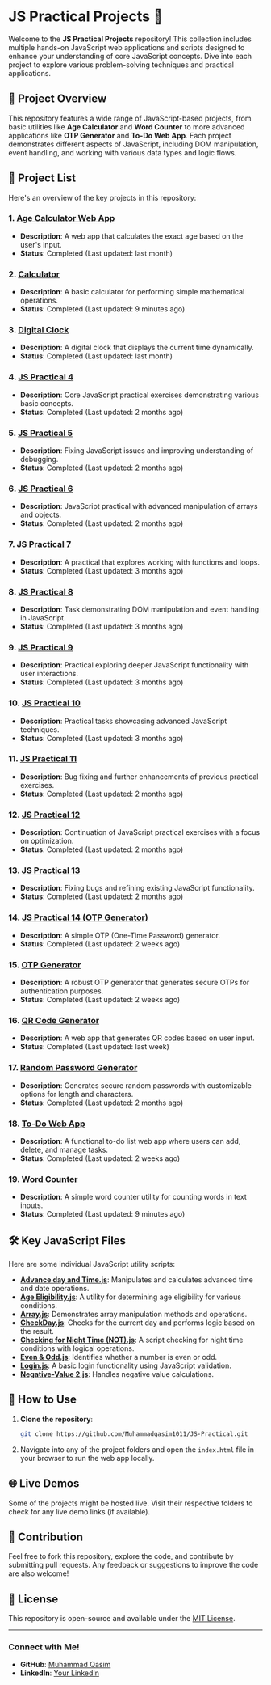 # JS Practical Projects 🚀

Welcome to the **JS Practical Projects** repository! This collection includes multiple hands-on JavaScript web applications and scripts designed to enhance your understanding of core JavaScript concepts. Dive into each project to explore various problem-solving techniques and practical applications.

## 🌟 Project Overview

This repository features a wide range of JavaScript-based projects, from basic utilities like **Age Calculator** and **Word Counter** to more advanced applications like **OTP Generator** and **To-Do Web App**. Each project demonstrates different aspects of JavaScript, including DOM manipulation, event handling, and working with various data types and logic flows.

## 📁 Project List

Here's an overview of the key projects in this repository:

### 1. **[Age Calculator Web App](./Age-Calculator-webApp/)**
   - **Description**: A web app that calculates the exact age based on the user's input.
   - **Status**: Completed (Last updated: last month)

### 2. **[Calculator](./Calculator/)**
   - **Description**: A basic calculator for performing simple mathematical operations.
   - **Status**: Completed (Last updated: 9 minutes ago)

### 3. **[Digital Clock](./Digital-Clock/)**
   - **Description**: A digital clock that displays the current time dynamically.
   - **Status**: Completed (Last updated: last month)

### 4. **[JS Practical 4](./JS-Practical-4/)**
   - **Description**: Core JavaScript practical exercises demonstrating various basic concepts.
   - **Status**: Completed (Last updated: 2 months ago)

### 5. **[JS Practical 5](./JS-Practical-5/)**
   - **Description**: Fixing JavaScript issues and improving understanding of debugging.
   - **Status**: Completed (Last updated: 2 months ago)

### 6. **[JS Practical 6](./JS-Practical-6/)**
   - **Description**: JavaScript practical with advanced manipulation of arrays and objects.
   - **Status**: Completed (Last updated: 2 months ago)

### 7. **[JS Practical 7](./JS-Practical-7/)**
   - **Description**: A practical that explores working with functions and loops.
   - **Status**: Completed (Last updated: 3 months ago)

### 8. **[JS Practical 8](./JS-Practical-8/)**
   - **Description**: Task demonstrating DOM manipulation and event handling in JavaScript.
   - **Status**: Completed (Last updated: 3 months ago)

### 9. **[JS Practical 9](./JS-Practical-9/)**
   - **Description**: Practical exploring deeper JavaScript functionality with user interactions.
   - **Status**: Completed (Last updated: 3 months ago)

### 10. **[JS Practical 10](./JS-Practical-10/)**
   - **Description**: Practical tasks showcasing advanced JavaScript techniques.
   - **Status**: Completed (Last updated: 3 months ago)

### 11. **[JS Practical 11](./JS-Practical-11/)**
   - **Description**: Bug fixing and further enhancements of previous practical exercises.
   - **Status**: Completed (Last updated: 2 months ago)

### 12. **[JS Practical 12](./JS-Practical-12/)**
   - **Description**: Continuation of JavaScript practical exercises with a focus on optimization.
   - **Status**: Completed (Last updated: 2 months ago)

### 13. **[JS Practical 13](./JS-Practical-13/)**
   - **Description**: Fixing bugs and refining existing JavaScript functionality.
   - **Status**: Completed (Last updated: 2 months ago)

### 14. **[JS Practical 14 (OTP Generator)](./JS-Practical-14/)**
   - **Description**: A simple OTP (One-Time Password) generator.
   - **Status**: Completed (Last updated: 2 weeks ago)

### 15. **[OTP Generator](./OTP-Generator/)**
   - **Description**: A robust OTP generator that generates secure OTPs for authentication purposes.
   - **Status**: Completed (Last updated: 2 weeks ago)

### 16. **[QR Code Generator](./QR-Code/)**
   - **Description**: A web app that generates QR codes based on user input.
   - **Status**: Completed (Last updated: last week)

### 17. **[Random Password Generator](./Random-Password-Generator/)**
   - **Description**: Generates secure random passwords with customizable options for length and characters.
   - **Status**: Completed (Last updated: 2 months ago)

### 18. **[To-Do Web App](./To-Do-WebApp/)**
   - **Description**: A functional to-do list web app where users can add, delete, and manage tasks.
   - **Status**: Completed (Last updated: 2 weeks ago)

### 19. **[Word Counter](./Word-counter/)**
   - **Description**: A simple word counter utility for counting words in text inputs.
   - **Status**: Completed (Last updated: 9 minutes ago)

## 🛠️ Key JavaScript Files

Here are some individual JavaScript utility scripts:

- **[Advance day and Time.js](./scripts/Advance-day-and-Time.js)**: Manipulates and calculates advanced time and date operations.
- **[Age Eligibility.js](./scripts/Age-Eligibility.js)**: A utility for determining age eligibility for various conditions.
- **[Array.js](./scripts/Array.js)**: Demonstrates array manipulation methods and operations.
- **[CheckDay.js](./scripts/CheckDay.js)**: Checks for the current day and performs logic based on the result.
- **[Checking for Night Time (NOT).js](./scripts/Checking-for-Night-Time-NOT.js)**: A script checking for night time conditions with logical operations.
- **[Even & Odd.js](./scripts/Even-and-Odd.js)**: Identifies whether a number is even or odd.
- **[Login.js](./scripts/Login.js)**: A basic login functionality using JavaScript validation.
- **[Negative-Value 2.js](./scripts/Negative-Value-2.js)**: Handles negative value calculations.


## 🧠 How to Use

1. **Clone the repository**:

   ```bash
   git clone https://github.com/Muhammadqasim1011/JS-Practical.git
   ```

2. Navigate into any of the project folders and open the `index.html` file in your browser to run the web app locally.

## 🌐 Live Demos

Some of the projects might be hosted live. Visit their respective folders to check for any live demo links (if available).

## 📝 Contribution

Feel free to fork this repository, explore the code, and contribute by submitting pull requests. Any feedback or suggestions to improve the code are also welcome!

## 📄 License

This repository is open-source and available under the [MIT License](./LICENSE).

---

### Connect with Me!

- **GitHub**: [Muhammad Qasim](https://github.com/Muhammadqasim1011)
- **LinkedIn**: [Your LinkedIn](https://www.linkedin.com/in/-muhammad-qasim)
```